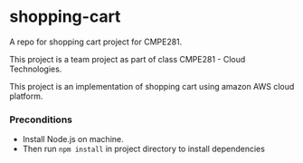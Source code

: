 # shopping-cart
A repo for shopping cart project for CMPE281.

This project is a team project as part of class CMPE281 - Cloud Technologies.

This project is an implementation of shopping cart using amazon AWS cloud platform.

### Preconditions

 * Install Node.js on machine.
 * Then run `npm install` in project directory to install dependencies
